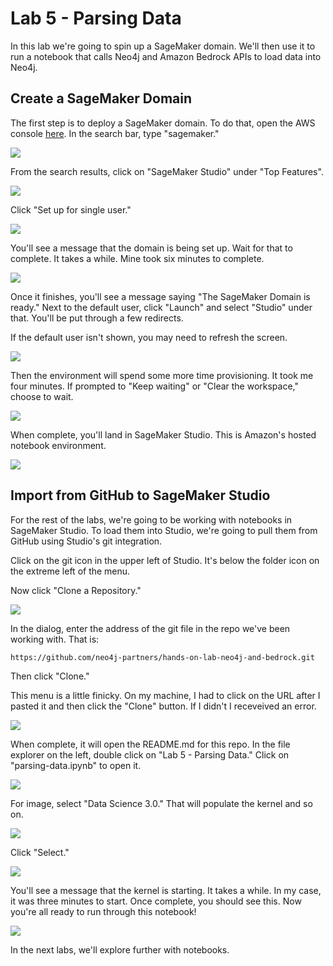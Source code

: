 # Lab 5 - Parsing Data
In this lab we're going to spin up a SageMaker domain.  We'll then use it to run a notebook that calls Neo4j and Amazon Bedrock APIs to load data into Neo4j.

## Create a SageMaker Domain
The first step is to deploy a SageMaker domain.  To do that, open the AWS console [here](https://console.aws.amazon.com/).  In the search bar, type "sagemaker." 

![](images/01.png)

From the search results, click on "SageMaker Studio" under "Top Features".

![](images/02.png)

Click "Set up for single user."

![](images/03.png)

You'll see a message that the domain is being set up.  Wait for that to complete.  It takes a while.  Mine took six minutes to complete.

![](images/04.png)

Once it finishes, you'll see a message saying "The SageMaker Domain is ready."  Next to the default user, click "Launch" and select "Studio" under that.  You'll be put through a few redirects.

If the default user isn't shown, you may need to refresh the screen.

![](images/05.png)

Then the environment will spend some more time provisioning.  It took me four minutes.  If prompted to "Keep waiting" or "Clear the workspace," choose to wait.

![](images/06.png)

When complete, you'll land in SageMaker Studio.  This is Amazon's hosted notebook environment.

![](images/07.png)

## Import from GitHub to SageMaker Studio
For the rest of the labs, we're going to be working with notebooks in SageMaker Studio.  To load them into Studio, we're going to pull them from GitHub using Studio's git integration.

Click on the git icon in the upper left of Studio.  It's below the folder icon on the extreme left of the menu.

Now click "Clone a Repository."

![](images/08.png)

In the dialog, enter the address of the git file in the repo we've been working with.  That is:

    https://github.com/neo4j-partners/hands-on-lab-neo4j-and-bedrock.git

Then click "Clone."

This menu is a little finicky.  On my machine, I had to click on the URL after I pasted it and then click the "Clone" button.  If I didn't I receveived an error.

![](images/09.png)

When complete, it will open the README.md for this repo.  In the file explorer on the left, double click on "Lab 5 - Parsing Data."  Click on "parsing-data.ipynb" to open it.

![](images/10.png)

For image, select "Data Science 3.0."  That will populate the kernel and so on.

![](images/11.png)

Click "Select."

![](images/12.png)

You'll see a message that the kernel is starting.  It takes a while.  In my case, it was three minutes to start.  Once complete, you should see this.  Now you're all ready to run through this notebook!

![](images/13.png)

In the next labs, we'll explore further with notebooks.